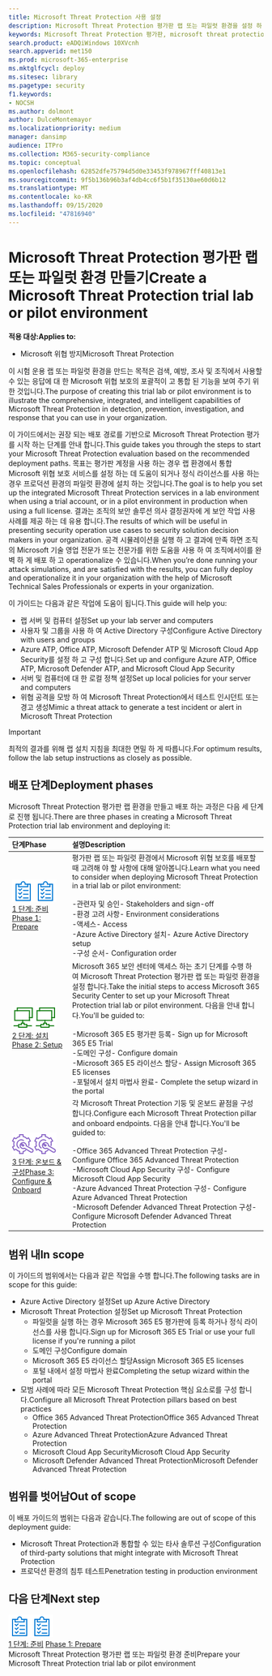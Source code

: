 ```yaml
---
title: Microsoft Threat Protection 사용 설정
description: Microsoft Threat Protection 평가판 랩 또는 파일럿 환경을 설정 하 여 장치, id, 데이터 및 응용 프로그램을 보호 하도록 설계 된 위협 방어 보호 솔루션을 통해 조직에서 도움을 얻을 수 있는 방법을 확인 하세요.
keywords: Microsoft Threat Protection 평가판, microsoft threat protection 체험, microsoft threat protection 평가 랩, microsoft 위협의 보호 파일럿, 사이버 보안, 고급 영구 위협, 엔터프라이즈 보안, 장치, 장치, id, 사용자, 데이터, 응용 프로그램, 사건, 자동화 된 조사 및 개선, 고급 구하기
search.product: eADQiWindows 10XVcnh
search.appverid: met150
ms.prod: microsoft-365-enterprise
ms.mktglfcycl: deploy
ms.sitesec: library
ms.pagetype: security
f1.keywords:
- NOCSH
ms.author: dolmont
author: DulceMontemayor
ms.localizationpriority: medium
manager: dansimp
audience: ITPro
ms.collection: M365-security-compliance
ms.topic: conceptual
ms.openlocfilehash: 62852dfe75794d5d0e33453f978967fff40813e1
ms.sourcegitcommit: 9f5b136b96b3af4db4cc6f5b1f35130ae60d6b12
ms.translationtype: MT
ms.contentlocale: ko-KR
ms.lasthandoff: 09/15/2020
ms.locfileid: "47816940"
---
```

# <a name="create-a-microsoft-threat-protection-trial-lab-or-pilot-environment"></a><span data-ttu-id="9f462-104">Microsoft Threat Protection 평가판 랩 또는 파일럿 환경 만들기</span><span class="sxs-lookup"><span data-stu-id="9f462-104">Create a Microsoft Threat Protection trial lab or pilot environment</span></span> 

<span data-ttu-id="9f462-105">**적용 대상:**</span><span class="sxs-lookup"><span data-stu-id="9f462-105">**Applies to:**</span></span>
- <span data-ttu-id="9f462-106">Microsoft 위협 방지</span><span class="sxs-lookup"><span data-stu-id="9f462-106">Microsoft Threat Protection</span></span>

<span data-ttu-id="9f462-107">이 시험 운용 랩 또는 파일럿 환경을 만드는 목적은 검색, 예방, 조사 및 조직에서 사용할 수 있는 응답에 대 한 Microsoft 위협 보호의 포괄적이 고 통합 된 기능을 보여 주기 위한 것입니다.</span><span class="sxs-lookup"><span data-stu-id="9f462-107">The purpose of creating this trial lab or pilot environment is to illustrate the comprehensive, integrated, and intelligent capabilities of Microsoft Threat Protection in detection, prevention, investigation, and response that you can use in your organization.</span></span> 

<span data-ttu-id="9f462-108">이 가이드에서는 권장 되는 배포 경로를 기반으로 Microsoft Threat Protection 평가를 시작 하는 단계를 안내 합니다.</span><span class="sxs-lookup"><span data-stu-id="9f462-108">This guide takes you through the steps to start your Microsoft Threat Protection evaluation based on the recommended deployment paths.</span></span> <span data-ttu-id="9f462-109">목표는 평가판 계정을 사용 하는 경우 랩 환경에서 통합 Microsoft 위협 보호 서비스를 설정 하는 데 도움이 되거나 정식 라이선스를 사용 하는 경우 프로덕션 환경의 파일럿 환경에 설치 하는 것입니다.</span><span class="sxs-lookup"><span data-stu-id="9f462-109">The goal is to help you set up the integrated Microsoft Threat Protection services in a lab environment when using a trial account, or in a pilot environment in production when using a full license.</span></span> <span data-ttu-id="9f462-110">결과는 조직의 보안 솔루션 의사 결정권자에 게 보안 작업 사용 사례를 제공 하는 데 유용 합니다.</span><span class="sxs-lookup"><span data-stu-id="9f462-110">The results of which will be useful in presenting security operation use cases to security solution decision makers in your organization.</span></span> <span data-ttu-id="9f462-111">공격 시뮬레이션을 실행 하 고 결과에 만족 하면 조직의 Microsoft 기술 영업 전문가 또는 전문가를 위한 도움을 사용 하 여 조직에서이를 완벽 하 게 배포 하 고 operationalize 수 있습니다.</span><span class="sxs-lookup"><span data-stu-id="9f462-111">When you’re done running your attack simulations, and are satisfied with the results, you can fully deploy and operationalize it in your organization with the help of Microsoft Technical Sales Professionals or experts in your organization.</span></span> 

<span data-ttu-id="9f462-112">이 가이드는 다음과 같은 작업에 도움이 됩니다.</span><span class="sxs-lookup"><span data-stu-id="9f462-112">This guide will help you:</span></span>
- <span data-ttu-id="9f462-113">랩 서버 및 컴퓨터 설정</span><span class="sxs-lookup"><span data-stu-id="9f462-113">Set up your lab server and computers</span></span>
- <span data-ttu-id="9f462-114">사용자 및 그룹을 사용 하 여 Active Directory 구성</span><span class="sxs-lookup"><span data-stu-id="9f462-114">Configure Active Directory with users and groups</span></span>
- <span data-ttu-id="9f462-115">Azure ATP, Office ATP, Microsoft Defender ATP 및 Microsoft Cloud App Security를 설정 하 고 구성 합니다.</span><span class="sxs-lookup"><span data-stu-id="9f462-115">Set up and configure Azure ATP, Office ATP, Microsoft Defender ATP, and Microsoft Cloud App Security</span></span>
- <span data-ttu-id="9f462-116">서버 및 컴퓨터에 대 한 로컬 정책 설정</span><span class="sxs-lookup"><span data-stu-id="9f462-116">Set up local policies for your server and computers</span></span>
- <span data-ttu-id="9f462-117">위협 공격을 모방 하 여 Microsoft Threat Protection에서 테스트 인시던트 또는 경고 생성</span><span class="sxs-lookup"><span data-stu-id="9f462-117">Mimic a threat attack to generate a test incident or alert in Microsoft Threat Protection</span></span>

>[!IMPORTANT]
><span data-ttu-id="9f462-118">최적의 결과를 위해 랩 설치 지침을 최대한 면밀 하 게 따릅니다.</span><span class="sxs-lookup"><span data-stu-id="9f462-118">For optimum results, follow the lab setup instructions as closely as possible.</span></span>


## <a name="deployment-phases"></a><span data-ttu-id="9f462-119">배포 단계</span><span class="sxs-lookup"><span data-stu-id="9f462-119">Deployment phases</span></span>

<span data-ttu-id="9f462-120">Microsoft Threat Protection 평가판 랩 환경을 만들고 배포 하는 과정은 다음 세 단계로 진행 됩니다.</span><span class="sxs-lookup"><span data-stu-id="9f462-120">There are three phases in creating a Microsoft Threat Protection trial lab environment and deploying it:</span></span>

|<span data-ttu-id="9f462-121">단계</span><span class="sxs-lookup"><span data-stu-id="9f462-121">Phase</span></span> | <span data-ttu-id="9f462-122">설명</span><span class="sxs-lookup"><span data-stu-id="9f462-122">Description</span></span> | 
|:-------|:-----|
| <span data-ttu-id="9f462-123">![1 단계: 준비](../../media/prepare.png)</span><span class="sxs-lookup"><span data-stu-id="9f462-123">![Phase 1: Prepare](../../media/prepare.png)</span></span><br>[<span data-ttu-id="9f462-124">1 단계: 준비</span><span class="sxs-lookup"><span data-stu-id="9f462-124">Phase 1: Prepare</span></span>](prepare-mtpeval.md)| <span data-ttu-id="9f462-125">평가판 랩 또는 파일럿 환경에서 Microsoft 위협 보호를 배포할 때 고려해 야 할 사항에 대해 알아봅니다.</span><span class="sxs-lookup"><span data-stu-id="9f462-125">Learn what you need to consider when deploying Microsoft Threat Protection in a trial lab or pilot environment:</span></span> <br><br><span data-ttu-id="9f462-126">-관련자 및 승인</span><span class="sxs-lookup"><span data-stu-id="9f462-126">- Stakeholders and sign-off</span></span> <br> <span data-ttu-id="9f462-127">-환경 고려 사항</span><span class="sxs-lookup"><span data-stu-id="9f462-127">- Environment considerations</span></span> <br><span data-ttu-id="9f462-128">-액세스</span><span class="sxs-lookup"><span data-stu-id="9f462-128">- Access</span></span> <br><span data-ttu-id="9f462-129">-Azure Active Directory 설치</span><span class="sxs-lookup"><span data-stu-id="9f462-129">- Azure Active Directory setup</span></span> <br> <span data-ttu-id="9f462-130">-구성 순서</span><span class="sxs-lookup"><span data-stu-id="9f462-130">- Configuration order</span></span>
|  <span data-ttu-id="9f462-131">![2 단계: 설치](../../media/setup.png)</span><span class="sxs-lookup"><span data-stu-id="9f462-131">![Phase 2: Setup](../../media/setup.png)</span></span> <br>[<span data-ttu-id="9f462-132">2 단계: 설치</span><span class="sxs-lookup"><span data-stu-id="9f462-132">Phase 2: Setup</span></span>](setup-mtpeval.md)|  <span data-ttu-id="9f462-133">Microsoft 365 보안 센터에 액세스 하는 초기 단계를 수행 하 여 Microsoft Threat Protection 평가판 랩 또는 파일럿 환경을 설정 합니다.</span><span class="sxs-lookup"><span data-stu-id="9f462-133">Take the initial steps to access Microsoft 365 Security Center to set up your Microsoft Threat Protection trial lab or pilot environment.</span></span> <span data-ttu-id="9f462-134">다음을 안내 합니다.</span><span class="sxs-lookup"><span data-stu-id="9f462-134">You'll be guided to:</span></span><br><br><span data-ttu-id="9f462-135">-Microsoft 365 E5 평가판 등록</span><span class="sxs-lookup"><span data-stu-id="9f462-135">- Sign up for Microsoft 365 E5 Trial</span></span> <br>  <span data-ttu-id="9f462-136">-도메인 구성</span><span class="sxs-lookup"><span data-stu-id="9f462-136">- Configure domain</span></span><br><span data-ttu-id="9f462-137">-Microsoft 365 E5 라이선스 할당</span><span class="sxs-lookup"><span data-stu-id="9f462-137">- Assign Microsoft 365 E5 licenses</span></span><br><span data-ttu-id="9f462-138">-포털에서 설치 마법사 완료</span><span class="sxs-lookup"><span data-stu-id="9f462-138">- Complete the setup wizard in the portal</span></span>|
|  <span data-ttu-id="9f462-139">![3 단계: 온보드 & 구성](../../media/config-onboard.png)</span><span class="sxs-lookup"><span data-stu-id="9f462-139">![Phase 3: Configure & Onboard](../../media/config-onboard.png)</span></span> <br>[<span data-ttu-id="9f462-140">3 단계: 온보드 & 구성</span><span class="sxs-lookup"><span data-stu-id="9f462-140">Phase 3: Configure & Onboard</span></span>](config-mtpeval.md) | <span data-ttu-id="9f462-141">각 Microsoft Threat Protection 기둥 및 온보드 끝점을 구성 합니다.</span><span class="sxs-lookup"><span data-stu-id="9f462-141">Configure each Microsoft Threat Protection pillar and onboard endpoints.</span></span> <span data-ttu-id="9f462-142">다음을 안내 합니다.</span><span class="sxs-lookup"><span data-stu-id="9f462-142">You'll be guided to:</span></span><br><br><span data-ttu-id="9f462-143">-Office 365 Advanced Threat Protection 구성</span><span class="sxs-lookup"><span data-stu-id="9f462-143">- Configure Office 365 Advanced Threat Protection</span></span><br><span data-ttu-id="9f462-144">-Microsoft Cloud App Security 구성</span><span class="sxs-lookup"><span data-stu-id="9f462-144">- Configure Microsoft Cloud App Security</span></span><br><span data-ttu-id="9f462-145">-Azure Advanced Threat Protection 구성</span><span class="sxs-lookup"><span data-stu-id="9f462-145">- Configure Azure Advanced Threat Protection</span></span><br><span data-ttu-id="9f462-146">-Microsoft Defender Advanced Threat Protection 구성</span><span class="sxs-lookup"><span data-stu-id="9f462-146">- Configure Microsoft Defender Advanced Threat Protection</span></span> 


## <a name="in-scope"></a><span data-ttu-id="9f462-147">범위 내</span><span class="sxs-lookup"><span data-stu-id="9f462-147">In scope</span></span>

<span data-ttu-id="9f462-148">이 가이드의 범위에서는 다음과 같은 작업을 수행 합니다.</span><span class="sxs-lookup"><span data-stu-id="9f462-148">The following tasks are in scope for this guide:</span></span>
-   <span data-ttu-id="9f462-149">Azure Active Directory 설정</span><span class="sxs-lookup"><span data-stu-id="9f462-149">Set up Azure Active Directory</span></span>
-   <span data-ttu-id="9f462-150">Microsoft Threat Protection 설정</span><span class="sxs-lookup"><span data-stu-id="9f462-150">Set up Microsoft Threat Protection</span></span>
    -   <span data-ttu-id="9f462-151">파일럿을 실행 하는 경우 Microsoft 365 E5 평가판에 등록 하거나 정식 라이선스를 사용 합니다.</span><span class="sxs-lookup"><span data-stu-id="9f462-151">Sign up for Microsoft 365 E5 Trial or use your full license if you're running a pilot</span></span>
    -   <span data-ttu-id="9f462-152">도메인 구성</span><span class="sxs-lookup"><span data-stu-id="9f462-152">Configure domain</span></span>
    -   <span data-ttu-id="9f462-153">Microsoft 365 E5 라이선스 할당</span><span class="sxs-lookup"><span data-stu-id="9f462-153">Assign Microsoft 365 E5 licenses</span></span>
    -   <span data-ttu-id="9f462-154">포털 내에서 설정 마법사 완료</span><span class="sxs-lookup"><span data-stu-id="9f462-154">Completing the setup wizard within the portal</span></span>
-   <span data-ttu-id="9f462-155">모범 사례에 따라 모든 Microsoft Threat Protection 핵심 요소로를 구성 합니다.</span><span class="sxs-lookup"><span data-stu-id="9f462-155">Configure all Microsoft Threat Protection pillars based on best practices</span></span>
    -   <span data-ttu-id="9f462-156">Office 365 Advanced Threat Protection</span><span class="sxs-lookup"><span data-stu-id="9f462-156">Office 365 Advanced Threat Protection</span></span>
    -   <span data-ttu-id="9f462-157">Azure Advanced Threat Protection</span><span class="sxs-lookup"><span data-stu-id="9f462-157">Azure Advanced Threat Protection</span></span>
    -   <span data-ttu-id="9f462-158">Microsoft Cloud App Security</span><span class="sxs-lookup"><span data-stu-id="9f462-158">Microsoft Cloud App Security</span></span>
    -   <span data-ttu-id="9f462-159">Microsoft Defender Advanced Threat Protection</span><span class="sxs-lookup"><span data-stu-id="9f462-159">Microsoft Defender Advanced Threat Protection</span></span>

## <a name="out-of-scope"></a><span data-ttu-id="9f462-160">범위를 벗어남</span><span class="sxs-lookup"><span data-stu-id="9f462-160">Out of scope</span></span>

<span data-ttu-id="9f462-161">이 배포 가이드의 범위는 다음과 같습니다.</span><span class="sxs-lookup"><span data-stu-id="9f462-161">The following are out of scope of this deployment guide:</span></span>

-   <span data-ttu-id="9f462-162">Microsoft Threat Protection과 통합할 수 있는 타사 솔루션 구성</span><span class="sxs-lookup"><span data-stu-id="9f462-162">Configuration of third-party solutions that might integrate with Microsoft Threat Protection</span></span>
-   <span data-ttu-id="9f462-163">프로덕션 환경의 침투 테스트</span><span class="sxs-lookup"><span data-stu-id="9f462-163">Penetration testing in production environment</span></span>

## <a name="next-step"></a><span data-ttu-id="9f462-164">다음 단계</span><span class="sxs-lookup"><span data-stu-id="9f462-164">Next step</span></span>
<span data-ttu-id="9f462-165">![1 단계: 준비](../../media/prepare.png)</span><span class="sxs-lookup"><span data-stu-id="9f462-165">![Phase 1: Prepare](../../media/prepare.png)</span></span> <br><span data-ttu-id="9f462-166">[1 단계: 준비](prepare-mtpeval.md) 
</span><span class="sxs-lookup"><span data-stu-id="9f462-166">[Phase 1: Prepare](prepare-mtpeval.md) 
</span></span><br> <span data-ttu-id="9f462-167">Microsoft Threat Protection 평가판 랩 또는 파일럿 환경 준비</span><span class="sxs-lookup"><span data-stu-id="9f462-167">Prepare your Microsoft Threat Protection trial lab or pilot environment</span></span>
